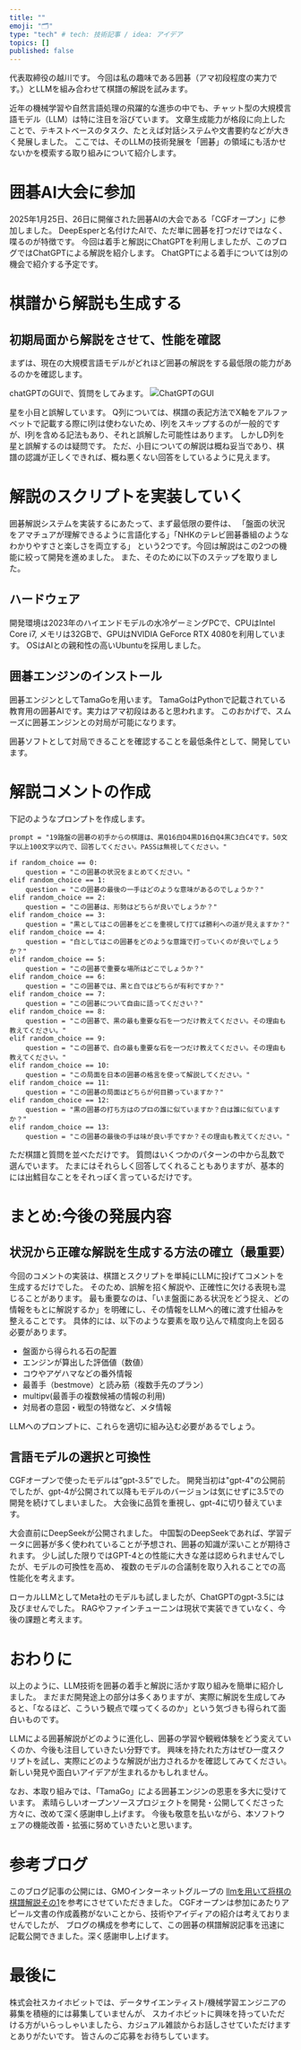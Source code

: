 ```yaml
---
title: ""
emoji: "🗂"
type: "tech" # tech: 技術記事 / idea: アイデア
topics: []
published: false
---
```

代表取締役の越川です。
今回は私の趣味である囲碁（アマ初段程度の実力です。）とLLMを組み合わせて棋譜の解説を試みます。

近年の機械学習や自然言語処理の飛躍的な進歩の中でも、チャット型の大規模言語モデル（LLM）は特に注目を浴びています。
文章生成能力が格段に向上したことで、テキストベースのタスク、たとえば対話システムや文書要約などが大きく発展しました。
ここでは、そのLLMの技術発展を「囲碁」の領域にも活かせないかを模索する取り組みについて紹介します。

# 囲碁AI大会に参加
2025年1月25日、26日に開催された囲碁AIの大会である「CGFオープン」に参加しました。
DeepEsperと名付けたAIで、ただ単に囲碁を打つだけではなく、喋るのが特徴です。
今回は着手と解説にChatGPTを利用しましたが、このブログではChatGPTによる解説を紹介します。
ChatGPTによる着手については別の機会で紹介する予定です。


# 棋譜から解説も生成する
## 初期局面から解説をさせて、性能を確認
まずは、現在の大規模言語モデルがどれほど囲碁の解説をする最低限の能力があるのかを確認します。

chatGPTのGUIで、質問をしてみます。
![ChatGPTのGUI](https://storage.googleapis.com/zenn-user-upload/220ec64b7f08-20250129.jpg)

星を小目と誤解しています。
Q列については、棋譜の表記方法でX軸をアルファベットで記載する際にI列は使わないため、I列をスキップするのが一般的ですが、I列を含める記法もあり、それと誤解した可能性はあります。
しかしD列を星と誤解するのは疑問です。
ただ、小目についての解説は概ね妥当であり、棋譜の認識が正しくできれば、概ね悪くない回答をしているように見えます。

# 解説のスクリプトを実装していく

囲碁解説システムを実装するにあたって、まず最低限の要件は、
「盤面の状況をアマチュアが理解できるように言語化する」「NHKのテレビ囲碁番組のようなわかりやすさと楽しさを両立する」
という2つです。今回は解説はこの2つの機能に絞って開発を進めました。
また、そのために以下のステップを取りました。

## ハードウェア
開発環境は2023年のハイエンドモデルの水冷ゲーミングPCで、CPUはIntel Core i7, メモリは32GBで、GPUはNVIDIA GeForce RTX 4080を利用しています。
OSはAIとの親和性の高いUbuntuを採用しました。

## 囲碁エンジンのインストール
囲碁エンジンとしてTamaGoを用います。
TamaGoはPythonで記載されている教育用の囲碁AIです。実力はアマ初段はあると思われます。
このおかげで、スムーズに囲碁エンジンとの対局が可能になります。

囲碁ソフトとして対局できることを確認することを最低条件として、開発しています。

# 解説コメントの作成

下記のようなプロンプトを作成します。

```:python
prompt = "19路盤の囲碁の初手からの棋譜は、黒Q16白D4黒D16白Q4黒C3白C4です。50文字以上100文字以内で、回答してください。PASSは無視してください。"

if random_choice == 0:
    question = "この囲碁の状況をまとめてください。"
elif random_choice == 1:
    question = "この囲碁の最後の一手はどのような意味があるのでしょうか？"
elif random_choice == 2:
    question = "この囲碁は、形勢はどちらが良いでしょうか？"
elif random_choice == 3:
    question = "黒としてはこの囲碁をどこを重視して打てば勝利への道が見えますか？"
elif random_choice == 4:
    question = "白としてはこの囲碁をどのような意識で打っていくのが良いでしょうか？"
elif random_choice == 5:
    question = "この囲碁で重要な場所はどこでしょうか？"
elif random_choice == 6:
    question = "この囲碁では、黒と白ではどちらが有利ですか？"
elif random_choice == 7:
    question = "この囲碁について自由に語ってください？"
elif random_choice == 8:
    question = "この囲碁で、黒の最も重要な石を一つだけ教えてください。その理由も教えてください。"
elif random_choice == 9:
    question = "この囲碁で、白の最も重要な石を一つだけ教えてください。その理由も教えてください。"
elif random_choice == 10:
    question = "この局面を日本の囲碁の格言を使って解説してください。"
elif random_choice == 11:
    question = "この囲碁の局面はどちらが何目勝っていますか？"
elif random_choice == 12:
    question = "黒の囲碁の打ち方はのプロの誰に似ていますか？白は誰に似ていますか？"
elif random_choice == 13:
    question = "この囲碁の最後の手は味が良い手ですか？その理由も教えてください。"
```

ただ棋譜と質問を並べただけです。
質問はいくつかのパターンの中から乱数で選んでいます。
たまにはそれらしく回答してくれることもありますが、基本的には出鱈目なことをそれっぽく言っているだけです。




# まとめ:今後の発展内容

## 状況から正確な解説を生成する方法の確立（最重要）

今回のコメントの実装は、棋譜とスクリプトを単純にLLMに投げてコメントを生成するだけでした。
そのため、誤解を招く解説や、正確性に欠ける表現も混じることがあります。
最も重要なのは、「いま盤面にある状況をどう捉え、どの情報をもとに解説するか」を明確にし、その情報をLLMへ的確に渡す仕組みを整えることです。
具体的には、以下のような要素を取り込んで精度向上を図る必要があります。

- 盤面から得られる石の配置
- エンジンが算出した評価値（数値）
- コウやアゲハマなどの番外情報
- 最善手（bestmove）と読み筋（複数手先のプラン）
- multipv(最善手の複数候補の情報の利用)
- 対局者の意図・戦型の特徴など、メタ情報

LLMへのプロンプトに、これらを適切に組み込む必要があるでしょう。

## 言語モデルの選択と可換性
CGFオープンで使ったモデルは”gpt-3.5”でした。
開発当初は"gpt-4"の公開前でしたが、gpt-4が公開されて以降もモデルのバージョンは気にせずに3.5での開発を続けてしまいました。
大会後に品質を重視し、gpt-4に切り替えています。

大会直前にDeepSeekが公開されました。
中国製のDeepSeekであれば、学習データに囲碁が多く使われていることが予想され、囲碁の知識が深いことが期待されます。
少し試した限りではGPT-4との性能に大きな差は認められませんでしたが、モデルの可換性を高め、
複数のモデルの合議制を取り入れることでの高性能化を考えます。

ローカルLLMとしてMeta社のモデルも試しましたが、ChatGPTのgpt-3.5には及びませんでした。
RAGやファインチューニンは現状で実装できていなく、今後の課題と考えます。

# おわりに

以上のように、LLM技術を囲碁の着手と解説に活かす取り組みを簡単に紹介しました。
まだまだ開発途上の部分は多くありますが、実際に解説を生成してみると、「なるほど、こういう観点で喋ってくるのか」という気づきも得られて面白いものです。

LLMによる囲碁解説がどのように進化し、囲碁の学習や観戦体験をどう変えていくのか、今後も注目していきたい分野です。
興味を持たれた方はぜひ一度スクリプトを試し、実際にどのような解説が出力されるかを確認してみてください。
新しい発見や面白いアイデアが生まれるかもしれません。

なお、本取り組みでは、「TamaGo」による囲碁エンジンの恩恵を多大に受けています。
素晴らしいオープンソースプロジェクトを開発・公開してくださった方々に、改めて深く感謝申し上げます。
今後も敬意を払いながら、本ソフトウェアの機能改善・拡張に努めていきたいと思います。

# 参考ブログ

このブログ記事の公開には、GMOインターネットグループの
[llmを用いて将棋の棋譜解説その1](https://recruit.gmo.jp/engineer/jisedai/blog/shogiexplanation1/)を参考にさせていただきました。
CGFオープンは参加にあたりアピール文書の作成義務がないことから、技術やアイディアの紹介は考えておりませんでしたが、
ブログの構成を参考にして、この囲碁の棋譜解説記事を迅速に記載公開できました。深く感謝申し上げます。

# 最後に

株式会社スカイホビットでは、データサイエンティスト/機械学習エンジニアの募集を積極的には募集していませんが、
スカイホビットに興味を持っていただける方がいらっしゃいましたら、カジュアル雑談からお話しさせていただけますとありがたいです。
皆さんのご応募をお待ちしています。
